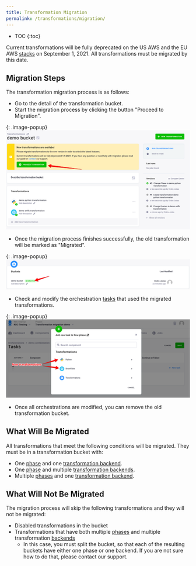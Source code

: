 ```yaml
---
title: Transformation Migration
permalink: /transformations/migration/
---
```


* TOC
{:toc}

Current transformations will be fully deprecated on the US AWS and the EU AWS [stacks](/overview/#stacks) on September 1, 2021.
All transformations must be migrated by this date. 

## Migration Steps
The transformation migration process is as follows:
- Go to the detail of the transformation bucket.
- Start the migration process by clicking the button "Proceed to Migration".

{: .image-popup}
![Screenshot - Migration overview](/transformations/migration/migration-overview.png)

- Once the migration process finishes successfully, the old transformation will be marked as "Migrated".

{: .image-popup}
![Screenshot - Migrated transformation](/transformations/migration/migrated.png)

- Check and modify the orchestration [tasks](orchestrator/tasks/) that used the migrated transformations.

{: .image-popup}
![Screenshot - Modify orchastration](/transformations/migration/modify-orchastration.png)

- Once all orchestrations are modified, you can remove the old transformation bucket.

## What Will Be Migrated
All transformations that meet the following conditions will be migrated. They must be in a transformation bucket with:
- One [phase](/transformations/#phases) and one [transformation backend](/transformations/#backends).
- One [phase](/transformations/#phases) and multiple [transformation backends](/transformations/#backends).
- Multiple [phases](/transformations/#phases) and one [transformation backend](/transformations/#backends).

## What Will Not Be Migrated
The migration process will skip the following transformations and they will not be migrated:
- Disabled transformations in the bucket 
- Transformations that have both multiple [phases](/transformations/#phases) and multiple transformation [backends](/transformations/#backends)
  - In this case, you must split the bucket, so that each of the resulting buckets have either one phase or one backend. If you are not sure how to do that, please contact our support.
